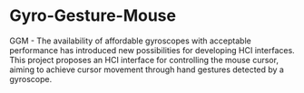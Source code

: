 # Gyro-Gesture-Mouse
GGM - The availability of affordable gyroscopes with acceptable performance has introduced new possibilities for developing HCI interfaces. This project proposes an HCI interface for controlling the mouse cursor, aiming to achieve cursor movement through hand gestures detected by a gyroscope.
